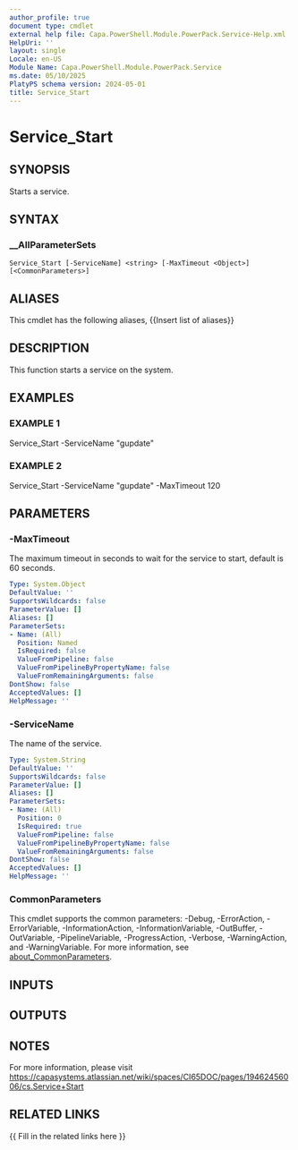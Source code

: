 ```yaml
---
author_profile: true
document type: cmdlet
external help file: Capa.PowerShell.Module.PowerPack.Service-Help.xml
HelpUri: ''
layout: single
Locale: en-US
Module Name: Capa.PowerShell.Module.PowerPack.Service
ms.date: 05/10/2025
PlatyPS schema version: 2024-05-01
title: Service_Start
---
```


# Service_Start

## SYNOPSIS

Starts a service.

## SYNTAX

### __AllParameterSets

```
Service_Start [-ServiceName] <string> [-MaxTimeout <Object>] [<CommonParameters>]
```

## ALIASES

This cmdlet has the following aliases,
  {{Insert list of aliases}}

## DESCRIPTION

This function starts a service on the system.

## EXAMPLES

### EXAMPLE 1

Service_Start -ServiceName "gupdate"

### EXAMPLE 2

Service_Start -ServiceName "gupdate" -MaxTimeout 120

## PARAMETERS

### -MaxTimeout

The maximum timeout in seconds to wait for the service to start, default is 60 seconds.

```yaml
Type: System.Object
DefaultValue: ''
SupportsWildcards: false
ParameterValue: []
Aliases: []
ParameterSets:
- Name: (All)
  Position: Named
  IsRequired: false
  ValueFromPipeline: false
  ValueFromPipelineByPropertyName: false
  ValueFromRemainingArguments: false
DontShow: false
AcceptedValues: []
HelpMessage: ''
```

### -ServiceName

The name of the service.

```yaml
Type: System.String
DefaultValue: ''
SupportsWildcards: false
ParameterValue: []
Aliases: []
ParameterSets:
- Name: (All)
  Position: 0
  IsRequired: true
  ValueFromPipeline: false
  ValueFromPipelineByPropertyName: false
  ValueFromRemainingArguments: false
DontShow: false
AcceptedValues: []
HelpMessage: ''
```

### CommonParameters

This cmdlet supports the common parameters: -Debug, -ErrorAction, -ErrorVariable,
-InformationAction, -InformationVariable, -OutBuffer, -OutVariable, -PipelineVariable,
-ProgressAction, -Verbose, -WarningAction, and -WarningVariable. For more information, see
[about_CommonParameters](https://go.microsoft.com/fwlink/?LinkID=113216).

## INPUTS

## OUTPUTS

## NOTES

For more information, please visit https://capasystems.atlassian.net/wiki/spaces/CI65DOC/pages/19462456006/cs.Service+Start


## RELATED LINKS

{{ Fill in the related links here }}

